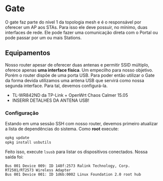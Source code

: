 # Gate
O gate faz parte do nível 1 da topologia mesh e é o responsável por oferecer um AP aos STAs. Para isso ele deve possuir, no mínimo, duas interfaces de rede. Ele pode fazer uma comunicação direta com o Portal ou pode passar por um ou mais Stations.

## Equipamentos
Nosso router apesar de oferecer duas antenas e permitir SSID múltiplo, oferece apenas **uma interface física**. Um empecilho para nosso objetivo. Porém o router dispõe de uma porta USB. Para poder então utilizar o Gate da forma devida utilizamos uma antena USB que servirá como nossa segunda interface. Para tal, devemos configurá-la.
* TL-WR842ND da TP-Link + OpenWrt Chaos Calmer 15.05
* INSERIR DETALHES DA ANTENA USB!

### Configuração
Estando em uma sessão SSH com nosso router, devemos primeiro atualizar a lista de dependências do sistema. Como **root** execute:
```bash
opkg update
opkg install usbutils
```
Feito isso, execute `lsusb` para listar os dispositivos conectados. Nossa saída foi:
```
Bus 001 Device 009: ID 148f:2573 Ralink Technology, Corp. RT2501/RT2573 Wireless Adapter
Bus 001 Device 001: ID 1d6b:0002 Linux Foundation 2.0 root hub
```
